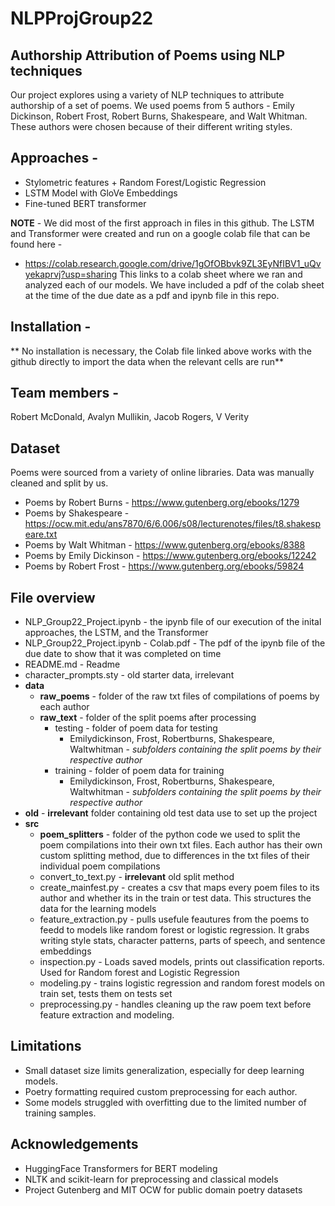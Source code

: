 # NLPProjGroup22
## Authorship Attribution of Poems using NLP techniques
Our project explores using a variety of NLP techniques to attribute authorship of a set of poems. We used poems from 5 authors - Emily Dickinson, Robert Frost, Robert Burns, Shakespeare, and Walt Whitman. These authors were chosen because of their different writing styles. 

## Approaches -
- Stylometric features + Random Forest/Logistic Regression
- LSTM Model with GloVe Embeddings
- Fine-tuned BERT transformer

**NOTE** - We did most of the first approach in files in this github. The LSTM and Transformer were created and run on a google colab file that can be found here - 
- https://colab.research.google.com/drive/1gOfOBbvk9ZL3EyNfIBV1_uQvyekaprvj?usp=sharing
This links to a colab sheet where we ran and analyzed each of our models. We have included a pdf of the colab sheet at the time of the due date as a pdf and ipynb file in this repo. 

## Installation - 
** No installation is necessary, the Colab file linked above works with the github directly to import the data when the relevant cells are run**

## Team members - 
Robert McDonald, Avalyn Mullikin, Jacob Rogers, V Verity

## Dataset
Poems were sourced from a variety of online libraries. Data was manually cleaned and split by us. 
- Poems by Robert Burns - https://www.gutenberg.org/ebooks/1279
- Poems by Shakespeare - https://ocw.mit.edu/ans7870/6/6.006/s08/lecturenotes/files/t8.shakespeare.txt
- Poems by Walt Whitman - https://www.gutenberg.org/ebooks/8388
- Poems by Emily Dickinson - https://www.gutenberg.org/ebooks/12242
- Poems by Robert Frost - https://www.gutenberg.org/ebooks/59824

## File overview 
- NLP_Group22_Project.ipynb - the ipynb file of our execution of the inital approaches, the LSTM, and the Transformer
- NLP_Group22_Project.ipynb - Colab.pdf - The pdf of the ipynb file of the due date to show that it was completed on time
- README.md - Readme
- character_prompts.sty - old starter data, irrelevant
- **data**
  - **raw_poems** - folder of the raw txt files of compilations of poems by each author
  - **raw_text** - folder of the split poems after processing
    - testing - folder of poem data for testing
      - Emilydickinson, Frost, Robertburns, Shakespeare, Waltwhitman - *subfolders containing the split poems by their respective author*
    - training - folder of poem data for training
      - Emilydickinson, Frost, Robertburns, Shakespeare, Waltwhitman - *subfolders containing the split poems by their respective author*
- **old** - **irrelevant** folder containing old test data use to set up the project
- **src**
  - **poem_splitters** - folder of the python code we used to split the poem compilations into their own txt files. Each author has their own custom splitting method, due to differences in the txt files of their individual poem compilations
  - convert_to_text.py - **irrelevant** old split method
  - create_mainfest.py - creates a csv that maps every poem files to its author and whether its in the train or test data. This structures the data for the learning models
  - feature_extraction.py - pulls usefule feautures from the poems to feedd to models like random forest or logistic regression. It grabs writing style stats, character patterns, parts of speech, and sentence embeddings
  - inspection.py - Loads saved models, prints out classification reports. Used for Random forest and Logistic Regression
  - modeling.py - trains logistic regression and random forest models on train set, tests them on tests set
  - preprocessing.py - handles cleaning up the raw poem text before feature extraction and modeling.

## Limitations

- Small dataset size limits generalization, especially for deep learning models.
- Poetry formatting required custom preprocessing for each author.
- Some models struggled with overfitting due to the limited number of training samples.

## Acknowledgements

- HuggingFace Transformers for BERT modeling
- NLTK and scikit-learn for preprocessing and classical models
- Project Gutenberg and MIT OCW for public domain poetry datasets
